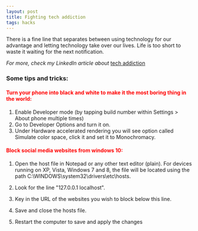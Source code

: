 ```yaml
---
layout: post
title: Fighting tech addiction
tags: hacks
---
```



 There is a fine line that separates between using technology for our advantage and letting technology take over our lives. Life is too short to waste it waiting for the next notification.


*For more, check my LinkedIn article about*
[tech addiction](https://www.linkedin.com/pulse/yet-another-post-against-tech-addiction-asem-elshimi/ "article on linkedIn")

### Some tips and tricks:

#### <span style="color:red">Turn your phone into black and white to make it the most boring thing in the world: </span>
1. Enable Developer mode (by tapping build number within Settings > About phone multiple times)
2. Go to Developer Options and turn it on.
3. Under Hardware accelerated rendering you will see option called Simulate color space, click it and set it to Monochromacy.


#### <span style="color:red">Block social media websites from windows 10:</span>
1. Open the host file in Notepad or any other text editor (plain). For devices running on XP, Vista, Windows 7 and 8, the file will be located using the path C:\WINDOWS\system32\drivers\etc\hosts.

2. Look for the line "127.0.0.1 localhost".

3. Key in the URL of the websites you wish to block below this line.
4. Save and close the hosts file.
5. Restart the computer to save and apply the changes
